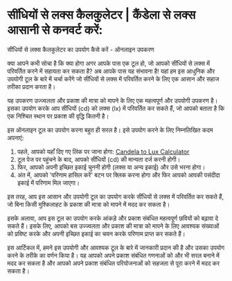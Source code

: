 सींधियों से लक्स कैलकुलेटर | कैंडेला से लक्स आसानी से कनवर्ट करें:
==================================================================

सींधियों से लक्स कैलकुलेटर का उपयोग कैसे करें - ऑनलाइन उपकरण

क्या आपने कभी सोचा है कि क्या होगा अगर आपके पास एक टूल हो, जो आपको सींधियों से लक्स में परिवर्तित करने में सहायता कर सकता है? अब आपके पास यह संभावना है! यहां हम इस आधुनिक और उपयोगी टूल के बारे में चर्चा करेंगे जो सींधियों से लक्स में परिवर्तित करने के लिए एक आसान और सहाज तरीका प्रदान करता है।

यह उपकरण उज्ज्वलता और प्रकाश की मात्रा को मापने के लिए एक महत्वपूर्ण और उपयोगी उपकरण है। इसका उपयोग करके आप सींधियों (cd) को लक्स (lx) में परिवर्तित कर सकते हैं, जो आपको बताता है कि एक निश्चित स्थान पर प्रकाश की वृद्धि कितनी है।

इस ऑनलाइन टूल का उपयोग करना बहुत ही सरल है। इसे उपयोग करने के लिए निम्नलिखित कदम अपनाएं:

1. पहले, आपको यहाँ दिए गए लिंक पर जाना होगा: [Candela to Lux Calculator](https://www.onlinecalculatorsfree.com/hi/tools/candela-to-lux-calculator.html)
2. टूल पेज पर पहुंचने के बाद, आपको सींधियों (cd) की मान्यता दर्ज करनी होगी।
3. फिर, आपको अपनी इच्छित इकाई चुननी होगी (लक्स या अन्य इकाई) और उसे भरना होगा।
4. अंत में, आपको 'परिणाम हासिल करें' बटन पर क्लिक करना होगा और फिर आपको आपकी पसंदीदा इकाई में परिणाम मिल जाएगा।

इस तरह, आप इस आसान और उपयोगी टूल का उपयोग करके सींधियों से लक्स में परिवर्तित कर सकते हैं, जो बिना किसी मुश्किलाहट के प्रकाश की मात्रा को मापने में मदद कर सकता है।

इसके अलावा, आप इस टूल का उपयोग करके आंकड़े और प्रकाश संबंधित महत्वपूर्ण छवियों को बढ़ावा दे सकते हैं। इसके लिए, आपको बस उज्ज्वलता और प्रकाश की मात्रा को मापने के लिए आवश्यक संख्याओं को प्रविष्ट करके और अपनी इच्छित इकाई का चयन करके परिणाम प्राप्त कर सकते हैं।

इस आर्टिकल में, हमने इस उपयोगी और आवश्यक टूल के बारे में जानकारी प्रदान की है और उसका उपयोग करने के तरीके का वर्णन किया है। यह आपको अपने प्रकाश संबंधित गणनाओं को और भी सरल बनाने में मदद कर सकता है और आपको अपने प्रकाश संबंधित परियोजनाओं को सहजता से पूरा करने में मदद कर सकता है।